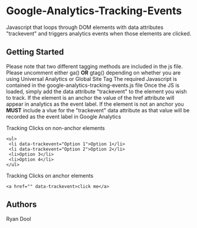 # Google-Analytics-Tracking-Events
Javascript that loops through DOM elements with data attributes "trackevent" and triggers analytics events when those elements are clicked.


## Getting Started
Please note that two different tagging methods are included in the js file.  Please uncomment either ga() **OR** gtag() depending on whether you are using Universal Analytics or Global Site Tag
The required Javascript is contained in the google-analytics-tracking-events.js file Once the JS is loaded, simply add the data attribute "trackevent" to the element you wish to track.  If the element is an anchor the value of the href attribute will appear in analytics as the event label.  If the element is not an anchor you **MUST** include a vlue for the "trackevent" data attribute as that value will be recorded as the event label in Google Analytics

Tracking Clicks on non-anchor elements
```
<ul>
 <li data-trackevent="Option 1">Option 1</li>
 <li data-trackevent="Option 2">Option 2</li>
 <li>Option 3</li>
 <li>Option 4</li>
</ul>
```

Tracking Clicks on anchor elements
```
<a href="" data-trackevent>click me</a>
```


## Authors
Ryan Dool